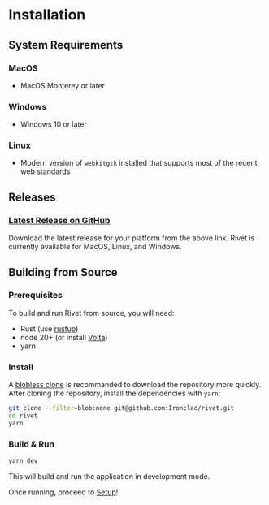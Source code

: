 # Installation

## System Requirements

### MacOS

- MacOS Monterey or later

### Windows

- Windows 10 or later

### Linux

- Modern version of `webkitgtk` installed that supports most of the recent web standards

## Releases

### [Latest Release on GitHub](https://github.com/Ironclad/rivet/releases/latest)

Download the latest release for your platform from the above link. Rivet is currently available for MacOS, Linux, and Windows.

## Building from Source

### Prerequisites

To build and run Rivet from source, you will need:

- Rust (use [rustup](https://rustup.rs/))
- node 20+ (or install [Volta](https://volta.sh/))
- yarn

### Install

A [blobless clone](https://github.blog/2020-12-21-get-up-to-speed-with-partial-clone-and-shallow-clone/) is recommanded to download the repository more quickly. After cloning the repository, install the dependencies with `yarn`:

```bash
git clone --filter=blob:none git@github.com:Ironclad/rivet.git
cd rivet
yarn
```

### Build & Run

```bash
yarn dev
```

This will build and run the application in development mode.

Once running, proceed to [Setup](./setup.md)!
